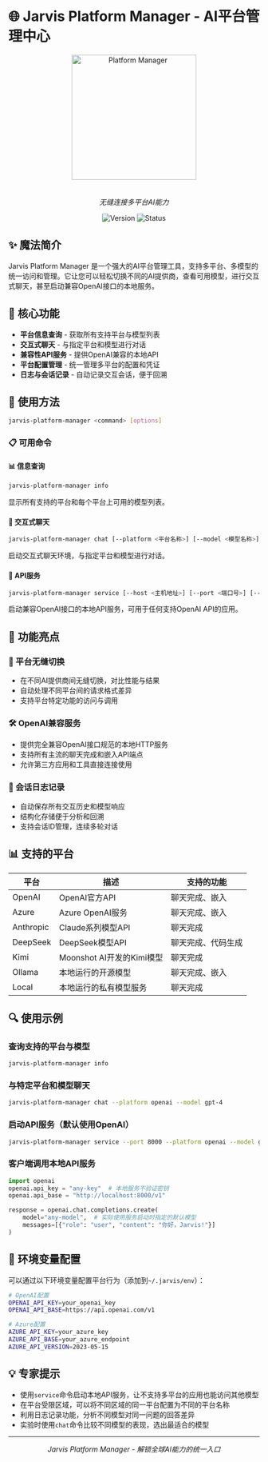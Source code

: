 # 🌐 Jarvis Platform Manager - AI平台管理中心

<div align="center">
  <img src="../images/platform-manager.png" alt="Platform Manager" width="250" style="margin-bottom: 20px"/>
  
  *无缝连接多平台AI能力*
  
  ![Version](https://img.shields.io/badge/version-0.1.x-blue)
  ![Status](https://img.shields.io/badge/status-stable-green)
</div>

## ✨ 魔法简介
Jarvis Platform Manager 是一个强大的AI平台管理工具，支持多平台、多模型的统一访问和管理。它让您可以轻松切换不同的AI提供商，查看可用模型，进行交互式聊天，甚至启动兼容OpenAI接口的本地服务。

## 🚀 核心功能
- **平台信息查询** - 获取所有支持平台与模型列表
- **交互式聊天** - 与指定平台和模型进行对话
- **兼容性API服务** - 提供OpenAI兼容的本地API
- **平台配置管理** - 统一管理多平台的配置和凭证
- **日志与会话记录** - 自动记录交互会话，便于回溯

## 💫 使用方法
```bash
jarvis-platform-manager <command> [options]
```

### 📋 可用命令

#### 📊 信息查询
```bash
jarvis-platform-manager info
```
显示所有支持的平台和每个平台上可用的模型列表。

#### 💬 交互式聊天
```bash
jarvis-platform-manager chat [--platform <平台名称>] [--model <模型名称>]
```
启动交互式聊天环境，与指定平台和模型进行对话。

#### 🔌 API服务
```bash
jarvis-platform-manager service [--host <主机地址>] [--port <端口号>] [--platform <默认平台>] [--model <默认模型>]
```
启动兼容OpenAI接口的本地API服务，可用于任何支持OpenAI API的应用。

## 🌟 功能亮点

### 🔄 平台无缝切换
- 在不同AI提供商间无缝切换，对比性能与结果
- 自动处理不同平台间的请求格式差异
- 支持平台特定功能的访问与调用

### 🛠️ OpenAI兼容服务
- 提供完全兼容OpenAI接口规范的本地HTTP服务
- 支持所有主流的聊天完成和嵌入API端点
- 允许第三方应用和工具直接连接使用

### 📝 会话日志记录
- 自动保存所有交互历史和模型响应
- 结构化存储便于分析和回溯
- 支持会话ID管理，连续多轮对话

## 📊 支持的平台
| 平台 | 描述 | 支持的功能 |
|------|------|-----------|
| OpenAI | OpenAI官方API | 聊天完成、嵌入 |
| Azure | Azure OpenAI服务 | 聊天完成、嵌入 |
| Anthropic | Claude系列模型API | 聊天完成 |
| DeepSeek | DeepSeek模型API | 聊天完成、代码生成 |
| Kimi | Moonshot AI开发的Kimi模型 | 聊天完成 |
| Ollama | 本地运行的开源模型 | 聊天完成、嵌入 |
| Local | 本地运行的私有模型服务 | 聊天完成 |

## 🔍 使用示例

### 查询支持的平台与模型
```bash
jarvis-platform-manager info
```

### 与特定平台和模型聊天
```bash
jarvis-platform-manager chat --platform openai --model gpt-4
```

### 启动API服务（默认使用OpenAI）
```bash
jarvis-platform-manager service --port 8000 --platform openai --model gpt-4
```

### 客户端调用本地API服务
```python
import openai
openai.api_key = "any-key"  # 本地服务不验证密钥
openai.api_base = "http://localhost:8000/v1"

response = openai.chat.completions.create(
    model="any-model",  # 实际使用服务启动时指定的默认模型
    messages=[{"role": "user", "content": "你好，Jarvis!"}]
)
```

## 🔧 环境变量配置
可以通过以下环境变量配置平台行为（添加到`~/.jarvis/env`）：
```bash
# OpenAI配置
OPENAI_API_KEY=your_openai_key
OPENAI_API_BASE=https://api.openai.com/v1

# Azure配置
AZURE_API_KEY=your_azure_key
AZURE_API_BASE=your_azure_endpoint
AZURE_API_VERSION=2023-05-15
```

## 💡 专家提示
- 使用`service`命令启动本地API服务，让不支持多平台的应用也能访问其他模型
- 在平台受限区域，可以将不同区域的同一平台配置为不同的平台名称
- 利用日志记录功能，分析不同模型对同一问题的回答差异
- 实验时使用`chat`命令比较不同模型的表现，选出最适合的模型

---

<div align="center">
  <p><i>Jarvis Platform Manager - 解锁全球AI能力的统一入口</i></p>
</div> 